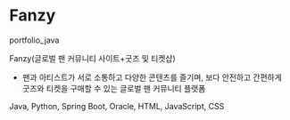 # Fanzy
portfolio_java

Fanzy(글로벌 팬 커뮤니티 사이트+굿즈 및 티켓샵)
- 팬과 아티스트가 서로 소통하고 다양한 콘텐츠를 즐기며, 보다 안전하고 간편하게 굿즈와 티켓을 구매할 수 있는 글로벌 팬 커뮤니티 플랫폼

Java, Python, Spring Boot, Oracle, HTML, JavaScript, CSS

